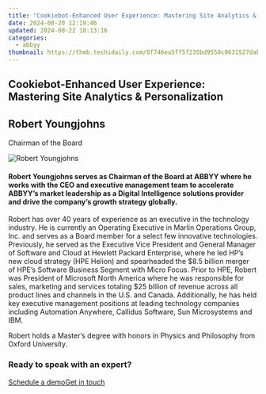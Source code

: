 ```yaml
---
title: "Cookiebot-Enhanced User Experience: Mastering Site Analytics & Personalization"
date: 2024-08-20 12:19:46
updated: 2024-08-22 10:13:16
categories:
  - abbyy
thumbnail: https://thmb.techidaily.com/8f746ea5ff5f235bd9550c0631527dab7bc233469cd27f4e2765e160c088926b.jpg
---
```


## Cookiebot-Enhanced User Experience: Mastering Site Analytics & Personalization

## Robert Youngjohns

Chairman of the Board

![Robert Youngjohns](https://content.abbyy.com/-/media/project/abbyy/abbyy/company/management/headshots/cards-headshots/1486x836-robert-youngjohns.jpg?h=836&iar=0&w=1486)

#### Robert Youngjohns serves as Chairman of the Board at ABBYY where he works with the CEO and executive management team to accelerate ABBYY’s market leadership as a Digital Intelligence solutions provider and drive the company’s growth strategy globally.

Robert has over 40 years of experience as an executive in the technology industry. He is currently an Operating Executive in Marlin Operations Group, Inc. and serves as a Board member for a select few innovative technologies. Previously, he served as the Executive Vice President and General Manager of Software and Cloud at Hewlett Packard Enterprise, where he led HP’s new cloud strategy (HPE Helion) and spearheaded the $8.5 billion merger of HPE’s Software Business Segment with Micro Focus. Prior to HPE, Robert was President of Microsoft North America where he was responsible for sales, marketing and services totaling $25 billion of revenue across all product lines and channels in the U.S. and Canada. Additionally, he has held key executive management positions at leading technology companies including Automation Anywhere, Callidus Software, Sun Microsystems and IBM.

Robert holds a Master’s degree with honors in Physics and Philosophy from Oxford University.

### Ready to speak with an expert?

[Schedule a demo](https://tools.techidaily.com/abbyy/products/)[Get in touch](https://tools.techidaily.com/abbyy/products/)

<ins class="adsbygoogle"
     style="display:block"
     data-ad-format="autorelaxed"
     data-ad-client="ca-pub-7571918770474297"
     data-ad-slot="1223367746"></ins>



<ins class="adsbygoogle"
     style="display:block"
     data-ad-client="ca-pub-7571918770474297"
     data-ad-slot="8358498916"
     data-ad-format="auto"
     data-full-width-responsive="true"></ins>
